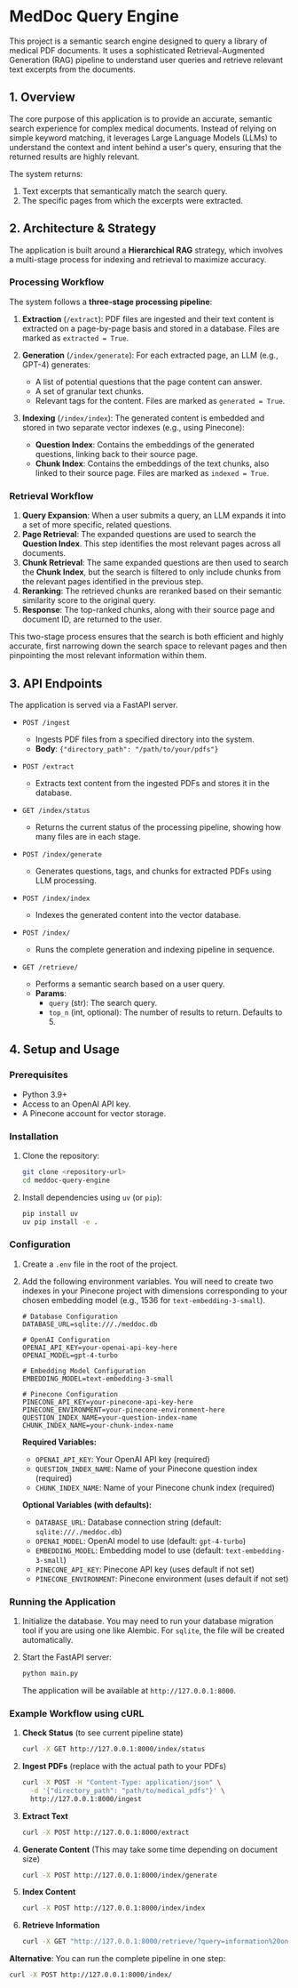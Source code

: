 # MedDoc Query Engine

This project is a semantic search engine designed to query a library of medical PDF documents. It uses a sophisticated Retrieval-Augmented Generation (RAG) pipeline to understand user queries and retrieve relevant text excerpts from the documents.

## 1. Overview

The core purpose of this application is to provide an accurate, semantic search experience for complex medical documents. Instead of relying on simple keyword matching, it leverages Large Language Models (LLMs) to understand the context and intent behind a user's query, ensuring that the returned results are highly relevant.

The system returns:
1.  Text excerpts that semantically match the search query.
2.  The specific pages from which the excerpts were extracted.

## 2. Architecture & Strategy

The application is built around a **Hierarchical RAG** strategy, which involves a multi-stage process for indexing and retrieval to maximize accuracy.

### Processing Workflow

The system follows a **three-stage processing pipeline**:

1.  **Extraction** (`/extract`): PDF files are ingested and their text content is extracted on a page-by-page basis and stored in a database. Files are marked as `extracted = True`.

2.  **Generation** (`/index/generate`): For each extracted page, an LLM (e.g., GPT-4) generates:
    *   A list of potential questions that the page content can answer.
    *   A set of granular text chunks.
    *   Relevant tags for the content.
    Files are marked as `generated = True`.

3.  **Indexing** (`/index/index`): The generated content is embedded and stored in two separate vector indexes (e.g., using Pinecone):
    *   **Question Index**: Contains the embeddings of the generated questions, linking back to their source page.
    *   **Chunk Index**: Contains the embeddings of the text chunks, also linked to their source page.
    Files are marked as `indexed = True`.

### Retrieval Workflow

1.  **Query Expansion**: When a user submits a query, an LLM expands it into a set of more specific, related questions.
2.  **Page Retrieval**: The expanded questions are used to search the **Question Index**. This step identifies the most relevant pages across all documents.
3.  **Chunk Retrieval**: The same expanded questions are then used to search the **Chunk Index**, but the search is filtered to only include chunks from the relevant pages identified in the previous step.
4.  **Reranking**: The retrieved chunks are reranked based on their semantic similarity score to the original query.
5.  **Response**: The top-ranked chunks, along with their source page and document ID, are returned to the user.

This two-stage process ensures that the search is both efficient and highly accurate, first narrowing down the search space to relevant pages and then pinpointing the most relevant information within them.

## 3. API Endpoints

The application is served via a FastAPI server.

-   `POST /ingest`
    -   Ingests PDF files from a specified directory into the system.
    -   **Body**: `{"directory_path": "/path/to/your/pdfs"}`

-   `POST /extract`
    -   Extracts text content from the ingested PDFs and stores it in the database.

-   `GET /index/status`
    -   Returns the current status of the processing pipeline, showing how many files are in each stage.

-   `POST /index/generate`
    -   Generates questions, tags, and chunks for extracted PDFs using LLM processing.

-   `POST /index/index`
    -   Indexes the generated content into the vector database.

-   `POST /index/`
    -   Runs the complete generation and indexing pipeline in sequence.

-   `GET /retrieve/`
    -   Performs a semantic search based on a user query.
    -   **Params**:
        -   `query` (str): The search query.
        -   `top_n` (int, optional): The number of results to return. Defaults to 5.

## 4. Setup and Usage

### Prerequisites

-   Python 3.9+
-   Access to an OpenAI API key.
-   A Pinecone account for vector storage.

### Installation

1.  Clone the repository:
    ```bash
    git clone <repository-url>
    cd meddoc-query-engine
    ```

2.  Install dependencies using `uv` (or `pip`):
    ```bash
    pip install uv
    uv pip install -e .
    ```

### Configuration

1.  Create a `.env` file in the root of the project.

2.  Add the following environment variables. You will need to create two indexes in your Pinecone project with dimensions corresponding to your chosen embedding model (e.g., 1536 for `text-embedding-3-small`).

    ```env
    # Database Configuration
    DATABASE_URL=sqlite:///./meddoc.db

    # OpenAI Configuration
    OPENAI_API_KEY=your-openai-api-key-here
    OPENAI_MODEL=gpt-4-turbo

    # Embedding Model Configuration
    EMBEDDING_MODEL=text-embedding-3-small

    # Pinecone Configuration
    PINECONE_API_KEY=your-pinecone-api-key-here
    PINECONE_ENVIRONMENT=your-pinecone-environment-here
    QUESTION_INDEX_NAME=your-question-index-name
    CHUNK_INDEX_NAME=your-chunk-index-name
    ```

    **Required Variables:**
    - `OPENAI_API_KEY`: Your OpenAI API key (required)
    - `QUESTION_INDEX_NAME`: Name of your Pinecone question index (required)
    - `CHUNK_INDEX_NAME`: Name of your Pinecone chunk index (required)

    **Optional Variables (with defaults):**
    - `DATABASE_URL`: Database connection string (default: `sqlite:///./meddoc.db`)
    - `OPENAI_MODEL`: OpenAI model to use (default: `gpt-4-turbo`)
    - `EMBEDDING_MODEL`: Embedding model to use (default: `text-embedding-3-small`)
    - `PINECONE_API_KEY`: Pinecone API key (uses default if not set)
    - `PINECONE_ENVIRONMENT`: Pinecone environment (uses default if not set)


### Running the Application

1.  Initialize the database. You may need to run your database migration tool if you are using one like Alembic. For `sqlite`, the file will be created automatically.

2.  Start the FastAPI server:
    ```bash
    python main.py
    ```
    The application will be available at `http://127.0.0.1:8000`.

### Example Workflow using cURL

1.  **Check Status** (to see current pipeline state)
    ```bash
    curl -X GET http://127.0.0.1:8000/index/status
    ```

2.  **Ingest PDFs** (replace with the actual path to your PDFs)
    ```bash
    curl -X POST -H "Content-Type: application/json" \
      -d '{"directory_path": "path/to/medical_pdfs"}' \
      http://127.0.0.1:8000/ingest
    ```

3.  **Extract Text**
    ```bash
    curl -X POST http://127.0.0.1:8000/extract
    ```

4.  **Generate Content** (This may take some time depending on document size)
    ```bash
    curl -X POST http://127.0.0.1:8000/index/generate
    ```

5.  **Index Content**
    ```bash
    curl -X POST http://127.0.0.1:8000/index/index
    ```

6.  **Retrieve Information**
    ```bash
    curl -X GET "http://127.0.0.1:8000/retrieve/?query=information%20on%20spinal%20treatment&top_n=5"
    ```

**Alternative**: You can run the complete pipeline in one step:
```bash
curl -X POST http://127.0.0.1:8000/index/
```
